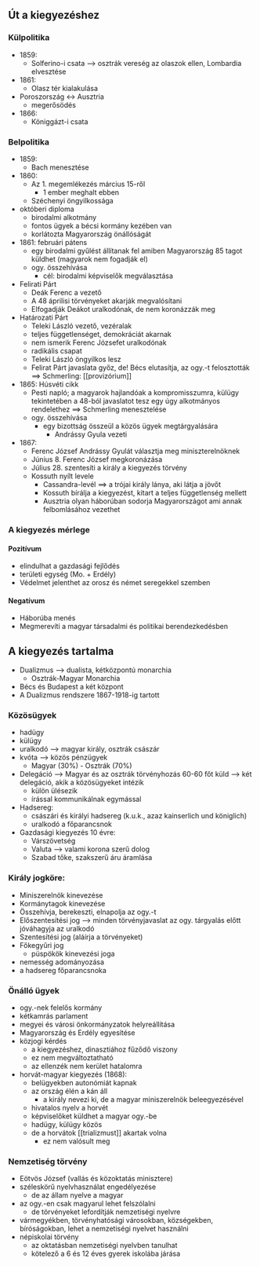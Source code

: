 ## Út a kiegyezéshez
### Külpolitika
- 1859:
	- Solferino-i csata --> osztrák vereség az olaszok ellen, Lombardia elvesztése
- 1861:
	- Olasz tér kialakulása
- Poroszország <-> Ausztria
	- megerősödés
- 1866:
	- Königgázt-i csata
### Belpolitika
- 1859:
	- Bach menesztése
- 1860:
	- Az 1. megemlékezés március 15-ről
		- 1 ember meghalt ebben
	- Széchenyi öngyilkossága
- októberi diploma
	- birodalmi alkotmány
	- fontos ügyek a bécsi kormány kezében van
	- korlátozta Magyarország önállóságát
- 1861: februári pátens
	- egy birodalmi gyűlést állítanak fel amiben Magyarország 85 tagot küldhet (magyarok nem fogadják el)
	- ogy. összehívása
		- cél: birodalmi képviselők megválasztása
- Felirati Párt
	- Deák Ferenc a vezető
	- A 48 áprilisi törvényeket akarják megvalósítani
	- Elfogadják Deákot uralkodónak, de nem koronázzák meg
- Határozati Párt
	- Teleki László vezető, vezéralak
	- teljes függetlenséget, demokráciát akarnak
	- nem ismerik Ferenc Józsefet uralkodónak
	- radikális csapat
	- Teleki László öngyilkos lesz
	- Felirat Párt javaslata győz, de! Bécs elutasítja, az ogy.-t felosztották ==> Schmerling: [[provizórium]]
- 1865: Húsvéti cikk
	- Pesti napló; a magyarok hajlandóak a kompromisszumra, külügy tekintetében a 48-ból javaslatot tesz egy úgy alkotmányos rendelethez ==> Schmerling menesztelése
	- ogy. összehívása
		- egy bizottság összeül a közös ügyek megtárgyalására
			- Andrássy Gyula vezeti
- 1867:
	- Ferenc József Andrássy Gyulát választja meg miniszterelnöknek
	- Június 8. Ferenc József megkoronázása
	- Július 28. szentesíti a király a kiegyezés törvény
	- Kossuth nyílt levele
		- Cassandra-levél ==> a trójai király lánya, aki látja a jövőt
		- Kossuth bírálja a kiegyezést, kitart a teljes függetlenség mellett
		- Ausztria olyan háborúban sodorja Magyarországot ami annak felbomlásához vezethet
### A kiegyezés mérlege
#### Pozitívum
- elindulhat a gazdasági fejlődés
- területi egység (Mo. + Erdély)
- Védelmet jelenthet az orosz és német seregekkel szemben
#### Negatívum
- Háborúba menés
- Megmerevíti a magyar társadalmi és politikai berendezkedésben
## A kiegyezés tartalma
- Dualizmus --> dualista, kétközpontú monarchia
	- Osztrák-Magyar Monarchia
- Bécs és Budapest a két központ
- A Dualizmus rendszere 1867-1918-ig tartott
### Közösügyek
- hadügy
- külügy
- uralkodó --> magyar király, osztrák császár
- kvóta --> közös pénzügyek
	- Magyar (30%) - Osztrák (70%)
- Delegáció --> Magyar és az osztrák törvényhozás 60-60 főt küld --> két delegáció, akik a közösügyeket intézik
	- külön ülésezik
	- írással kommunikálnak egymással
- Hadsereg:
	- császári és királyi hadsereg (k.u.k., azaz kainserlich und königlich)
	- uralkodó a főparancsnok
- Gazdasági kiegyezés 10 évre:
	- Várszövetség
	- Valuta --> valami korona szerű dolog
	- Szabad tőke, szakszerű áru áramlása
### Király jogköre:
- Miniszerelnök kinevezése
- Kormánytagok kinevezése
- Összehívja, berekeszti, elnapolja az ogy.-t
- Előszentesítési jog --> minden törvényjavaslat az ogy. tárgyalás előtt jóváhagyja az uralkodó
- Szentesítési jog (aláírja a törvényeket)
- Főkegyűri jog
	- püspökök kinevezési joga
- nemesség adományozása
- a hadsereg főparancsnoka
### Önálló ügyek
- ogy.-nek felelős kormány
- kétkamrás parlament
- megyei és városi önkormányzatok helyreállítása
- Magyarország és Erdély egyesítése
- közjogi kérdés
	- a kiegyezéshez, dinasztiához fűződő viszony
	- ez nem megváltoztatható
	- az ellenzék nem kerület hatalomra
- horvát-magyar kiegyezés (1868):
	- belügyekben autonómiát kapnak
	- az ország élén a kán áll
		- a király nevezi ki, de a magyar miniszerelnök beleegyezésével
	- hivatalos nyelv a horvét
	- képviselőket küldhet a magyar ogy.-be
	- hadügy, külügy közös
	- de a horvátok [[trializmust]] akartak volna
		- ez nem valósult meg
### Nemzetiség törvény
- Eötvös József (vallás és közoktatás minisztere)
- széleskörű nyelvhasználat engedélyezése
	- de az állam nyelve a magyar
- az ogy.-en csak magyarul lehet felszólalni
	- de törvényeket lefordítják nemzetiségi nyelvre
- vármegyékben, törvényhatósági városokban, községekben, bíróságokban, lehet a nemzetiségi nyelvet használni
- népiskolai törvény
	- az oktatásban nemzetiségi nyelvben tanulhat
	- kötelező a 6 és 12 éves gyerek iskolába járása